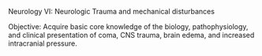 Neurology VI:  Neurologic Trauma and mechanical disturbances

Objective:  Acquire basic core knowledge of the biology, pathophysiology, and clinical presentation of  coma, CNS trauma, brain edema, and increased intracranial pressure.

